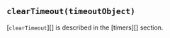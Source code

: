 ## `clearTimeout(timeoutObject)`

<!-- YAML
added: v0.0.1
-->

<!--type=global-->

[`clearTimeout`][] is described in the [timers][] section.
